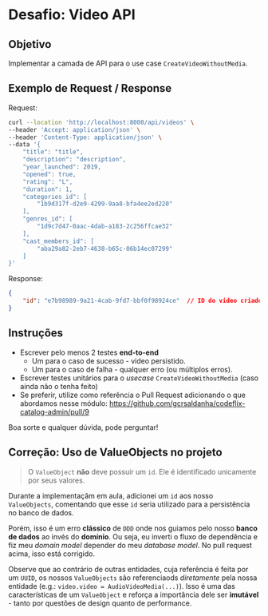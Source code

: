 # Desafio: Video API

## Objetivo

Implementar a camada de API para o use case `CreateVideoWithoutMedia`.

## Exemplo de Request / Response

Request:

```bash
curl --location 'http://localhost:8000/api/videos' \
--header 'Accept: application/json' \
--header 'Content-Type: application/json' \
--data '{
    "title": "title",
    "description": "description",
    "year_launched": 2019,
    "opened": true,
    "rating": "L",
    "duration": 1,
    "categories_id": [
        "1b9d317f-d2e9-4299-9aa8-bfa4ee2ed220"
    ],
    "genres_id": [
        "1d9c7d47-0aac-4dab-a183-2c256ffcae32"
    ],
    "cast_members_id": [
        "aba29a82-2eb7-4638-b65c-06b14ec07299"
    ]
}'
```

Response:

```json
{
    "id": "e7b98989-9a21-4cab-9fd7-bbf0f98924ce"  // ID do video criado
}
```

## Instruções

- Escrever pelo menos 2 testes **end-to-end**
  - Um para o caso de sucesso - video persistido.
  - Um para o caso de falha - qualquer erro (ou múltiplos erros).
- Escrever testes unitários para o *usecase* `CreateVideoWithoutMedia` (caso ainda não o tenha feito)
- Se preferir, utilize como referência o Pull Request adicionando o que abordamos nesse módulo: https://github.com/gcrsaldanha/codeflix-catalog-admin/pull/9

Boa sorte e qualquer dúvida, pode perguntar!


## Correção: Uso de ValueObjects no projeto

> O `ValueObject` **não** deve possuir um `id`. Ele é identificado unicamente por seus valores.

Durante a implementaçãm em aula, adicionei um `id` aos nosso `ValueObjects`, comentando que esse `id` seria utilizado para a persistência no banco de dados.

Porém, isso é um erro **clássico** de `DDD` onde nos guiamos pelo nosso **banco de dados** ao invés do **domínio**. Ou seja, eu inverti o fluxo de dependência e fiz meu *domain model* depender do meu *database model*. No pull request acima, isso está corrigido.

Observe que ao contrário de outras entidades, cuja referência é feita por um `UUID`, os nossos `ValueObjects` são referenciaods *diretamente* pela nossa entidade (e.g.: `video.video = AudioVideoMedia(...)`). Isso é uma das características de um `ValueObject` e reforça a importância dele ser **imutável** - tanto por questões de design quanto de performance.
